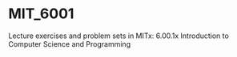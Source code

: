 MIT_6001
========

Lecture exercises and problem sets in MITx: 6.00.1x Introduction to Computer Science and Programming
